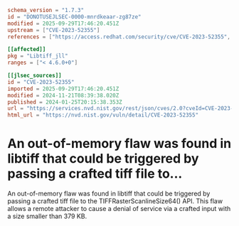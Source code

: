 ```toml
schema_version = "1.7.3"
id = "DONOTUSEJLSEC-0000-mnrdkeaar-zg87ze"
modified = 2025-09-29T17:46:20.451Z
upstream = ["CVE-2023-52355"]
references = ["https://access.redhat.com/security/cve/CVE-2023-52355", "https://bugzilla.redhat.com/show_bug.cgi?id=2251326", "https://gitlab.com/libtiff/libtiff/-/issues/621", "https://access.redhat.com/security/cve/CVE-2023-52355", "https://bugzilla.redhat.com/show_bug.cgi?id=2251326", "https://gitlab.com/libtiff/libtiff/-/issues/621"]

[[affected]]
pkg = "Libtiff_jll"
ranges = ["< 4.6.0+0"]

[[jlsec_sources]]
id = "CVE-2023-52355"
imported = 2025-09-29T17:46:20.451Z
modified = 2024-11-21T08:39:38.020Z
published = 2024-01-25T20:15:38.353Z
url = "https://services.nvd.nist.gov/rest/json/cves/2.0?cveId=CVE-2023-52355"
html_url = "https://nvd.nist.gov/vuln/detail/CVE-2023-52355"
```

# An out-of-memory flaw was found in libtiff that could be triggered by passing a crafted tiff file to...

An out-of-memory flaw was found in libtiff that could be triggered by passing a crafted tiff file to the TIFFRasterScanlineSize64() API. This flaw allows a remote attacker to cause a denial of service via a crafted input with a size smaller than 379 KB.

